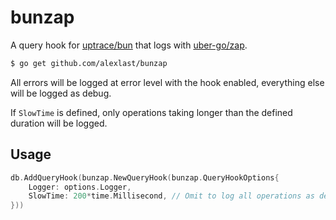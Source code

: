 # bunzap
A query hook for [uptrace/bun](https://github.com/uptrace/bun) that logs with [uber-go/zap](https://github.com/uber-go/zap).

```bash
$ go get github.com/alexlast/bunzap
```

All errors will be logged at error level with the hook enabled, everything else will be logged as debug.

If `SlowTime` is defined, only operations taking longer than the defined duration will be logged.

## Usage
```go
db.AddQueryHook(bunzap.NewQueryHook(bunzap.QueryHookOptions{
    Logger: options.Logger,
    SlowTime: 200*time.Millisecond, // Omit to log all operations as debug
}))
```
